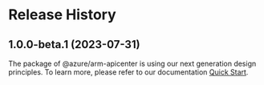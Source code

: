 # Release History
    
## 1.0.0-beta.1 (2023-07-31)

The package of @azure/arm-apicenter is using our next generation design principles. To learn more, please refer to our documentation [Quick Start](https://aka.ms/js-track2-quickstart).

